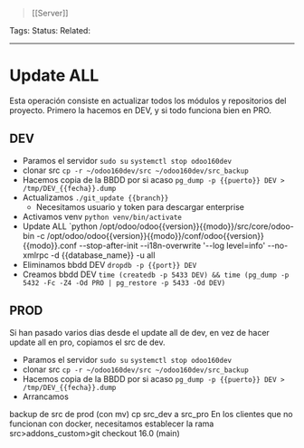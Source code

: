 > [[Server]]

Tags: 
Status: 
Related: 

___

# Update ALL
Esta operación consiste en actualizar todos los módulos y repositorios del proyecto.
Primero la hacemos en DEV, y si todo funciona bien en PRO.

## DEV
 
- Paramos el servidor
	`sudo su`
	`systemctl stop odoo160dev`
- clonar src
	`cp -r ~/odoo160dev/src ~/odoo160dev/src_backup`
- Hacemos copia de la BBDD por si acaso
	`pg_dump -p {{puerto}} DEV > /tmp/DEV_{{fecha}}.dump`
- Actualizamos
  `./git_update {{branch}}`
	- Necesitamos usuario y token para descargar enterprise
- Activamos venv
	`python venv/bin/activate`
- Update ALL
	`python /opt/odoo/odoo{{version}}{{modo}}/src/core/odoo-bin -c /opt/odoo/odoo{{version}}{{modo}}/conf/odoo{{version}}{{modo}}.conf --stop-after-init --i18n-overwrite '--log level=info' --no-xmlrpc -d {{database_name}} -u all
- Eliminamos bbdd DEV
	`dropdb -p {{port}} DEV`
- Creamos bbdd DEV
	`time (createdb -p 5433 DEV) && time (pg_dump -p 5432 -Fc -Z4 -Od PRO | pg_restore -p 5433 -Od DEV)`



## PROD

Si han pasado varios dias desde el update all de dev, en vez de hacer update all en pro, copiamos el src de dev.

- Paramos el servidor
	`sudo su`
	`systemctl stop odoo160dev`
- clonar src
	`cp -r ~/odoo160dev/src ~/odoo160dev/src_backup`
- Hacemos copia de la BBDD por si acaso
	`pg_dump -p {{puerto}} DEV > /tmp/DEV_{{fecha}}.dump`
- Arrancamos 

backup de src de prod (con mv)
cp src_dev a src_pro
En los clientes que no funcionan con docker, necesitamos establecer la rama src>addons_custom>git checkout 16.0 (main)
